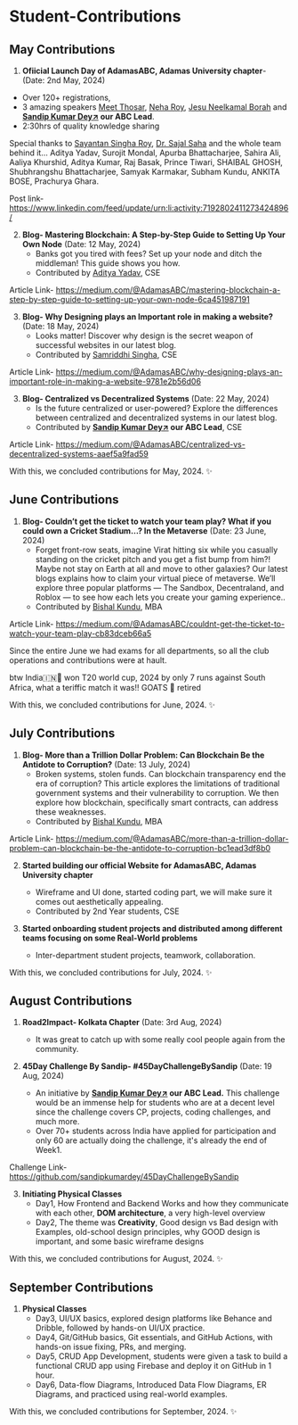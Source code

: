 # Student-Contributions

May Contributions
------------------------------------------------------------------------------------------------------------

1. **Ofiicial Launch Day of AdamasABC, Adamas University chapter**- (Date: 2nd May, 2024)

- Over 120+ registrations,
- 3 amazing speakers [Meet Thosar](https://www.linkedin.com/in/meet-thosar-bb049225/), [Neha Roy](https://www.linkedin.com/in/neha-roy-web3/), [Jesu Neelkamal Borah](https://www.linkedin.com/in/thesmartobject/) and **[Sandip Kumar Dey↗](https://www.linkedin.com/in/sandipkumardey/) our ABC Lead**.
- 2:30hrs of quality knowledge sharing
​

Special thanks to [Sayantan Singha Roy](https://www.linkedin.com/in/sayantan-singha-roy-330721227/), [Dr. Sajal Saha](https://www.linkedin.com/in/sajalsahaofficial/) and the whole team behind it... Aditya Yadav, Surojit Mondal, Apurba Bhattacharjee, Sahira Ali, Aaliya Khurshid, Aditya Kumar, Raj Basak, Prince Tiwari, SHAIBAL GHOSH, Shubhrangshu Bhattacharjee, Samyak Karmakar, Subham Kundu, ANKITA BOSE, Prachurya Ghara.

Post link- https://www.linkedin.com/feed/update/urn:li:activity:7192802411273424896/



2. **Blog- Mastering Blockchain: A Step-by-Step Guide to Setting Up Your Own Node** (Date: 12 May, 2024)
   - Banks got you tired with fees? Set up your node and ditch the middleman! This guide shows you how.
   - Contributed by [Aditya Yadav](https://www.linkedin.com/in/aditya-yadav-6353952b5/), CSE

Article Link- https://medium.com/@AdamasABC/mastering-blockchain-a-step-by-step-guide-to-setting-up-your-own-node-6ca451987191


3. **Blog- Why Designing plays an Important role in making a website?** (Date: 18 May, 2024)
   - Looks matter! Discover why design is the secret weapon of successful websites in our latest blog. 
   - Contributed by [Samriddhi Singha](https://www.linkedin.com/in/samriddhi-sinha-555768280/), CSE

Article Link- https://medium.com/@AdamasABC/why-designing-plays-an-important-role-in-making-a-website-9781e2b56d06


3. **Blog- Centralized vs Decentralized Systems** (Date: 22 May, 2024)
   - Is the future centralized or user-powered? Explore the differences between centralized and decentralized systems in our latest blog. 
   - Contributed by **[Sandip Kumar Dey↗](https://www.linkedin.com/in/sandipkumardey/) our ABC Lead**, CSE

Article Link- https://medium.com/@AdamasABC/centralized-vs-decentralized-systems-aaef5a9fad59

With this, we concluded contributions for May, 2024. ✨


June Contributions
------------------------------------------------------------------------------------------------------------

1. **Blog- Couldn’t get the ticket to watch your team play? What if you could own a Cricket Stadium…? In the Metaverse**
   (Date: 23 June, 2024)
   - Forget front-row seats, imagine Virat hitting six while you casually standing on the cricket pitch and you get a fist bump from him?! Maybe not stay on Earth at all and move to other galaxies? Our latest blogs explains how to claim your virtual piece of metaverse. We’ll explore three popular platforms — The Sandbox, Decentraland, and Roblox — to see how each lets you create your gaming experience.. 
   - Contributed by [Bishal Kundu](https://www.linkedin.com/in/bishalkundu/), MBA

Article Link- https://medium.com/@AdamasABC/couldnt-get-the-ticket-to-watch-your-team-play-cb83dceb66a5


Since the entire June we had exams for all departments, so all the club operations and contributions were at hault.

btw India🇮🇳👑 won T20 world cup, 2024 by only 7 runs against South Africa, what a teriffic match it was!! GOATS 🐐 retired


With this, we concluded contributions for June, 2024. ✨


July Contributions
------------------------------------------------------------------------------------------------------------

1. **Blog- More than a Trillion Dollar Problem: Can Blockchain Be the Antidote to Corruption?**
   (Date: 13 July, 2024)
   - Broken systems, stolen funds. Can blockchain transparency end the era of corruption? This article explores the limitations of traditional government systems and their vulnerability to corruption. We then explore how blockchain, specifically smart contracts, can address these weaknesses.
   - Contributed by [Bishal Kundu](https://www.linkedin.com/in/bishalkundu/), MBA

Article Link- https://medium.com/@AdamasABC/more-than-a-trillion-dollar-problem-can-blockchain-be-the-antidote-to-corruption-bc1ead3df8b0

2. **Started building our official Website for AdamasABC, Adamas University chapter**
   - Wireframe and UI done, started coding part, we will make sure it comes out aesthetically appealing.
   - Contributed by 2nd Year students, CSE

2. **Started onboarding student projects and distributed among different teams focusing on some Real-World problems**
   - Inter-department student projects, teamwork, collaboration.

With this, we concluded contributions for July, 2024. ✨


August Contributions
------------------------------------------------------------------------------------------------------------

1. **Road2Impact- Kolkata Chapter**
   (Date: 3rd Aug, 2024)
   - It was great to catch up with some really cool people again from the community.

2. **45Day Challenge By Sandip- #45DayChallengeBySandip**
   (Date: 19 Aug, 2024)
   - An initiative by **[Sandip Kumar Dey↗](https://www.linkedin.com/in/sandipkumardey/) our ABC Lead.** This challenge would be an immense help for students who are at a decent level since the challenge covers CP, projects, coding challenges, and much more.
   - Over 70+ students across India have applied for participation and only 60 are actually doing the challenge, it's already the end of Week1.

Challenge Link- https://github.com/sandipkumardey/45DayChallengeBySandip

3. **Initiating Physical Classes**
   - Day1, How Frontend and Backend Works and how they communicate with each other, **DOM architecture**, a very high-level overview
   - Day2, The theme was **Creativity**, Good design vs Bad design with Examples, old-school design principles, why GOOD design is important, and some basic wireframe designs

With this, we concluded contributions for August, 2024. ✨


September Contributions
------------------------------------------------------------------------------------------------------------

1. **Physical Classes**
   - Day3, UI/UX basics, explored design platforms like Behance and Dribble, followed by hands-on UI/UX practice.
   - Day4, Git/GitHub basics, Git essentials, and GitHub Actions, with hands-on issue fixing, PRs, and merging.
   - Day5, CRUD App Development, students were given a task to build a functional CRUD app using Firebase and deploy it on GitHub in 1 hour.
   - Day6, Data-flow Diagrams, Introduced Data Flow Diagrams, ER Diagrams, and practiced using real-world examples.

With this, we concluded contributions for September, 2024. ✨
